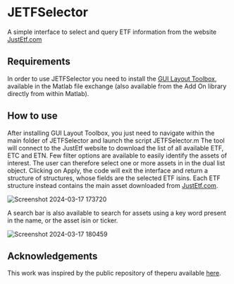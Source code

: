 # JETFSelector
A simple interface to select and query ETF information from the website [JustEtf.com](https://www.justetf.com/en/)

## Requirements
In order to use JETFSelector you need to install the [GUI Layout Toolbox](https://it.mathworks.com/matlabcentral/fileexchange/27758-gui-layout-toolbox), available in the Matlab file exchange (also available from the Add On library directly from within Matlab).

## How to use 
After installing GUI Layout Toolbox, you just need to navigate within the main folder of JETFSelector and launch the script JETFSelector.m
The tool will connect to the JustEtf website to download the list of all available ETF, ETC and ETN. Few filter options are available to easily identify the assets of interest. 
The user can therefore select one or more assets in in the dual list object. Clicking on Apply, the code will exit the interface and return a structure of structures, whose fields are the selected ETF isins. Each ETF structure instead contains the main asset downloaded from [JustEtf.com](https://www.justetf.com/en/).

![Screenshot 2024-03-17 173720](https://github.com/amazzola90/JETFSelector/assets/107709367/db0dec57-2da0-4673-9c77-3a4dc0ca0ba8)

A search bar is also available to search for assets using a key word present in the name, or the asset isin or ticker.

![Screenshot 2024-03-17 180459](https://github.com/antomazz/JETFSelector/assets/107709367/442227ae-fa75-49df-9f35-f900c6185df2)


## Acknowledgements
This work was inspired by the public repository of theperu available [here](https://github.com/theperu/justETF-complete-ETF-scraper).

